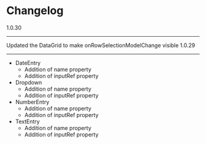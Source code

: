 Changelog
==========

1.0.30 

*****

Updated the DataGrid to make onRowSelectionModelChange visible
1.0.29

*****

* DateEntry
  * Addition of name property
  * Addition of inputRef property
* Dropdown
  * Addition of name property
  * Addition of inputRef property
* NumberEntry
  * Addition of name property
  * Addition of inputRef property
* TextEntry
  * Addition of name property
  * Addition of inputRef property

